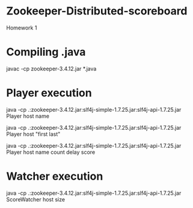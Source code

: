 # Zookeeper-Distributed-scoreboard
Homework 1


# Compiling .java
javac -cp zookeeper-3.4.12.jar *.java 

# Player execution
java -cp .:zookeeper-3.4.12.jar:slf4j-simple-1.7.25.jar:slf4j-api-1.7.25.jar Player host name

java -cp .:zookeeper-3.4.12.jar:slf4j-simple-1.7.25.jar:slf4j-api-1.7.25.jar Player host "first last"

java -cp .:zookeeper-3.4.12.jar:slf4j-simple-1.7.25.jar:slf4j-api-1.7.25.jar Player host name count delay score

# Watcher execution
java -cp .:zookeeper-3.4.12.jar:slf4j-simple-1.7.25.jar:slf4j-api-1.7.25.jar ScoreWatcher host size

